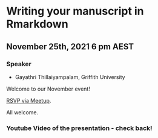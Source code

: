 # Writing your manuscript in Rmarkdown

## November 25th, 2021 6 pm AEST

### Speaker

* Gayathri Thillaiyampalam, Griffith University

Welcome to our November event!

[RSVP via Meetup](). 

All welcome.

### Youtube Video of the presentation - check back!



